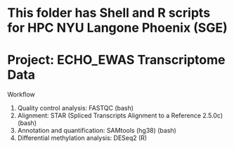 # This folder has Shell and R scripts for HPC NYU Langone Phoenix (SGE)
# Project: ECHO_EWAS Transcriptome Data

Workflow
1.	Quality control analysis: FASTQC (bash)
2.	Alignment: STAR (Spliced Transcripts Alignment to a Reference 2.5.0c) (bash)
3.	Annotation and quantification: SAMtools (hg38) (bash)
4.	Differential methylation analysis: DESeq2 (R)
